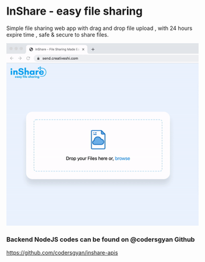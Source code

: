 # InShare - easy file sharing
Simple file sharing web app with drag and drop file upload , with 24 hours expire time , safe & secure to share files.

![demo gif](https://github.com/ShivamJoker/GIF-Demos/raw/master/inshare%20demo.gif)

### Backend NodeJS codes can be found on @codersgyan Github
https://github.com/codersgyan/inshare-apis
